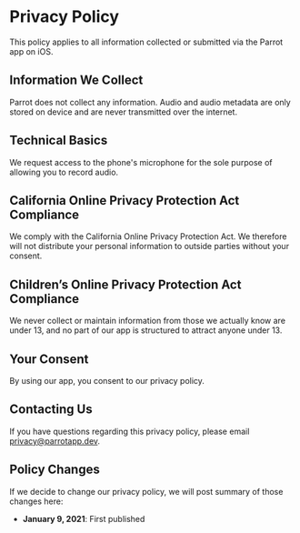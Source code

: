 # Privacy Policy
This policy applies to all information collected or submitted via the Parrot app on iOS.

## Information We Collect
Parrot does not collect any information. Audio and audio metadata are only stored on device and are never transmitted over the internet. 

## Technical Basics
We request access to the phone's microphone for the sole purpose of allowing you to record audio.

## California Online Privacy Protection Act Compliance
We comply with the California Online Privacy Protection Act. We therefore will not distribute your personal information to outside parties without your consent.

## Children’s Online Privacy Protection Act Compliance
We never collect or maintain information from those we actually know are under 13, and no part of our app is structured to attract anyone under 13.

## Your Consent
By using our app, you consent to our privacy policy.

## Contacting Us
If you have questions regarding this privacy policy, please email [privacy@parrotapp.dev](mailto:privacy@parrotapp.dev).

## Policy Changes
If we decide to change our privacy policy, we will post summary of those changes here:
* **January 9, 2021**: First published
